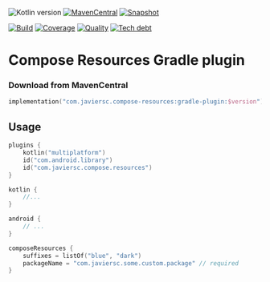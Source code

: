 ![Kotlin version](https://img.shields.io/badge/kotlin-1.8.0-blueviolet?logo=kotlin&logoColor=white)
[![MavenCentral](https://img.shields.io/maven-central/v/com.javiersc.compose/compose-resources?label=MavenCentral)](https://repo1.maven.org/maven2/com/javiersc/compose/compose-resources/)
[![Snapshot](https://img.shields.io/nexus/s/com.javiersc.compose/compose-resources?server=https%3A%2F%2Foss.sonatype.org%2F&label=Snapshot)](https://oss.sonatype.org/content/repositories/snapshots/com/javiersc/compose/compose-resources/)

[![Build](https://img.shields.io/github/actions/workflow/status/JavierSegoviaCordoba/compose-resources-kmp/build-kotlin.yaml?label=Build&logo=GitHub)](https://github.com/JavierSegoviaCordoba/compose-resources-kmp/tree/main)
[![Coverage](https://img.shields.io/sonar/coverage/com.javiersc.compose:compose-resources-kmp?label=Coverage&logo=SonarCloud&logoColor=white&server=https%3A%2F%2Fsonarcloud.io)](https://sonarcloud.io/dashboard?id=com.javiersc.compose:compose-resources-kmp)
[![Quality](https://img.shields.io/sonar/quality_gate/com.javiersc.compose:compose-resources-kmp?label=Quality&logo=SonarCloud&logoColor=white&server=https%3A%2F%2Fsonarcloud.io)](https://sonarcloud.io/dashboard?id=com.javiersc.compose:compose-resources-kmp)
[![Tech debt](https://img.shields.io/sonar/tech_debt/com.javiersc.compose:compose-resources-kmp?label=Tech%20debt&logo=SonarCloud&logoColor=white&server=https%3A%2F%2Fsonarcloud.io)](https://sonarcloud.io/dashboard?id=com.javiersc.compose:compose-resources-kmp)

# Compose Resources Gradle plugin

### Download from MavenCentral

```kotlin
implementation("com.javiersc.compose-resources:gradle-plugin:$version")
```

## Usage

```kotlin
plugins {
    kotlin("multiplatform")
    id("com.android.library")
    id("com.javiersc.compose.resources")
}

kotlin {
    //...
}

android {
    // ...
}

composeResources {
    suffixes = listOf("blue", "dark")
    packageName = "com.javiersc.some.custom.package" // required
}
```

